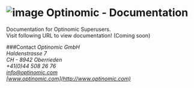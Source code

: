 ![image](http://www.ottiger.org/optinomic_logo/optinomic_logo_medium.png)
Optinomic - Documentation
=========================

Documentation for Optinomic Superusers.    
Visit following URL to view documentation! (Coming soon)



###Contact
*Optinomic GmbH*   
*Haldenstrasse 7*     
*CH - 8942 Oberrieden*     
*+41(0)44 508 26 76*    
*info@optinomic.com*   
*[www.optinomic.com](http://www.optinomic.com)*     



